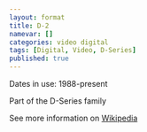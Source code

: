 ```yaml
---
layout: format
title: D-2
namevar: []
categories: video digital
tags: [Digital, Video, D-Series]
published: true
---
```


Dates in use: 1988-present

Part of the D-Series family

See more information on [Wikipedia](https://en.wikipedia.org/wiki/D-2_(video))
